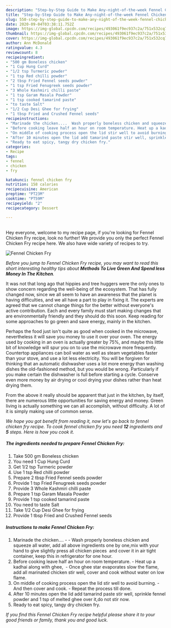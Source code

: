 ```yaml
---
description: "Step-by-Step Guide to Make Any-night-of-the-week Fennel Chicken Fry"
title: "Step-by-Step Guide to Make Any-night-of-the-week Fennel Chicken Fry"
slug: 550-step-by-step-guide-to-make-any-night-of-the-week-fennel-chicken-fry
date: 2020-09-04T03:38:11.752Z
image: https://img-global.cpcdn.com/recipes/493061f9ec937c2a/751x532cq70/fennel-chicken-fry-recipe-main-photo.jpg
thumbnail: https://img-global.cpcdn.com/recipes/493061f9ec937c2a/751x532cq70/fennel-chicken-fry-recipe-main-photo.jpg
cover: https://img-global.cpcdn.com/recipes/493061f9ec937c2a/751x532cq70/fennel-chicken-fry-recipe-main-photo.jpg
author: Ann McDonald
ratingvalue: 4.3
reviewcount: 8
recipeingredient:
- "500 gm Boneless chicken"
- "1 Cup Hung Curd"
- "1/2 tsp Turmeric powder"
- "1 tsp Red chilli powder"
- "2 tbsp Fried Fennel seeds powder"
- "1 tsp Fried Fenugreek seeds powder"
- "3 Whole Kashmiri chilli paste"
- "1 tsp Garam Masala Powder"
- "1 tsp cooked tamarind paste"
- "to taste Salt"
- "1/2 Cup Desi Ghee for frying"
- "1 tbsp Fried and Crushed Fennel seeds"
recipeinstructions:
- "Marinade the chicken....  Wash properly boneless chicken and squeeze all water, add all above ingredients one by one,mix with your hand to give slightly press all chicken pieces  and cover it in air tight container, keep this in refrigerator for one hour."
- "Before cooking leave half an hour on room temperature. Heat up a kadhai along with ghee,  Once ghee star evaporates slow the flame, add all marinated chicken stir well, cover and cook without water on low flame."
- "On middle of cooking process open the lid stir well to avoid burning. And then cover and cook. Repeat the process till done."
- "After 10 minutes open the lid add tamarind paste stir well, sprinkle fennel powder and 1 tsp of melted ghee over it,do not stir now."
- "Ready to eat spicy, tangy dry chicken fry."
categories:
- Recipe
tags:
- fennel
- chicken
- fry

katakunci: fennel chicken fry 
nutrition: 158 calories
recipecuisine: American
preptime: "PT23M"
cooktime: "PT59M"
recipeyield: "2"
recipecategory: Dessert

---
```

<br>
Hey everyone, welcome to my recipe page, if you're looking for Fennel Chicken Fry recipe, look no further! We provide you only the perfect Fennel Chicken Fry recipe here. We also have wide variety of recipes to try.
<br>


![Fennel Chicken Fry](https://img-global.cpcdn.com/recipes/493061f9ec937c2a/751x532cq70/fennel-chicken-fry-recipe-main-photo.jpg)

<i>Before you jump to Fennel Chicken Fry recipe, you may want to read this short interesting healthy tips about 
<strong>Methods To Live Green And Spend less Money In The Kitchen</strong>.</i>
</br>

It was not that long ago that hippies and tree huggers were the only ones to show concern regarding the well-being of the ecosystem. That has fully changed now, since we all seem to have an awareness that the planet is having difficulties, and we all have a part to play in fixing it. The experts are agreed that we cannot change things for the better without everyone's active contribution. Each and every family must start making changes that are environmentally friendly and they should do this soon. Keep reading for some approaches to go green and save energy, mainly in the kitchen.

Perhaps the food just isn't quite as good when cooked in the microwave, nevertheless it will save you money to use it over your oven. The energy used by cooking in an oven is actually greater by 75%, and maybe this little bit of knowledge will spur you on to use the microwave more frequently. Countertop appliances can boil water as well as steam vegetables faster than your stove, and use a lot less electricity. You will be forgiven for thinking that an automatic dishwasher uses a lot more energy than washing dishes the old-fashioned method, but you would be wrong. Particularly if you make certain the dishwasher is full before starting a cycle. Conserve even more money by air drying or cool drying your dishes rather than heat drying them.

From the above it really should be apparent that just in the kitchen, by itself, there are numerous little opportunities for saving energy and money. Green living is actually something we can all accomplish, without difficulty. A lot of it is simply making use of common sense.


<i>We hope you got benefit from reading it, now let's go back to fennel chicken fry recipe. To cook fennel chicken fry you need <strong>12</strong> ingredients and <strong>5</strong> steps. Here is how you cook it.
</i>

##### The ingredients needed to prepare Fennel Chicken Fry:

1. Take 500 gm Boneless chicken
1. You need 1 Cup Hung Curd
1. Get 1/2 tsp Turmeric powder
1. Use 1 tsp Red chilli powder
1. Prepare 2 tbsp Fried Fennel seeds powder
1. Provide 1 tsp Fried Fenugreek seeds powder
1. Provide 3 Whole Kashmiri chilli paste
1. Prepare 1 tsp Garam Masala Powder
1. Provide 1 tsp cooked tamarind paste
1. You need to taste Salt
1. Take 1/2 Cup Desi Ghee for frying
1. Provide 1 tbsp Fried and Crushed Fennel seeds


##### Instructions to make Fennel Chicken Fry:

1. Marinade the chicken.... -  - Wash properly boneless chicken and squeeze all water, add all above ingredients one by one,mix with your hand to give slightly press all chicken pieces  and cover it in air tight container, keep this in refrigerator for one hour.
1. Before cooking leave half an hour on room temperature. - Heat up a kadhai along with ghee,  - Once ghee star evaporates slow the flame, add all marinated chicken stir well, cover and cook without water on low flame.
1. On middle of cooking process open the lid stir well to avoid burning. - And then cover and cook. - Repeat the process till done.
1. After 10 minutes open the lid add tamarind paste stir well, sprinkle fennel powder and 1 tsp of melted ghee over it,do not stir now.
1. Ready to eat spicy, tangy dry chicken fry.


<i>If you find this Fennel Chicken Fry recipe helpful please share it to your good friends or family, thank you and good luck.</i>
